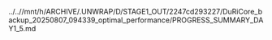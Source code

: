../..//mnt/h/ARCHIVE/.UNWRAP/D/STAGE1_OUT/2247cd293227/DuRiCore_backup_20250807_094339_optimal_performance/PROGRESS_SUMMARY_DAY1_5.md